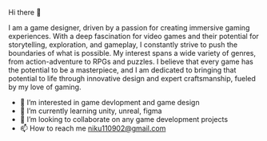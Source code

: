 Hi there 👋

<!--
**nikhil-garg119/nikhil-garg119** is a ✨ _special_ ✨ repository because its `README.md` (this file) appears on your GitHub profile. -->

I am a game designer, driven by a passion for creating immersive gaming experiences. With a deep fascination for video games and their potential for storytelling, exploration, and gameplay, I constantly strive to push the boundaries of what is possible. My interest spans a wide variety of genres, from action-adventure to RPGs and puzzles. I believe that every game has the potential to be a masterpiece, and I am dedicated to bringing that potential to life through innovative design and expert craftsmanship, fueled by my love of gaming.

- 👀 I’m interested in game devlopment and game design
- 🌱 I’m currently learning unity, unreal, figma
- 👯 I’m looking to collaborate on any game development projects
- 📫 How to reach me niku110902@gmail.com
